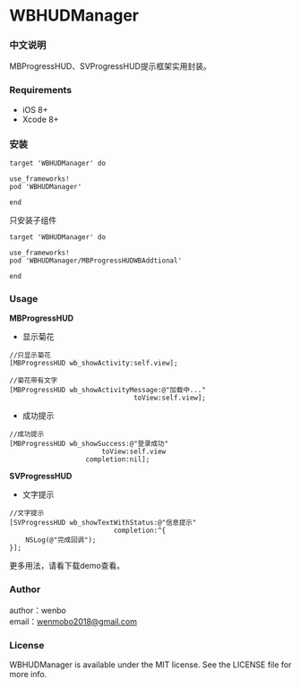 # WBHUDManager

### 中文说明

MBProgressHUD、SVProgressHUD提示框架实用封装。

### Requirements

- iOS 8+
- Xcode 8+

### 安装

```
target 'WBHUDManager' do

use_frameworks!
pod 'WBHUDManager'

end
```

只安装子组件
```
target 'WBHUDManager' do

use_frameworks!
pod 'WBHUDManager/MBProgressHUDWBAddtional'

end
```

### Usage

**MBProgressHUD**
- 显示菊花
```
//只显示菊花
[MBProgressHUD wb_showActivity:self.view];

//菊花带有文字
[MBProgressHUD wb_showActivityMessage:@"加载中..."
                               toView:self.view];
```

- 成功提示
```
//成功提示
[MBProgressHUD wb_showSuccess:@"登录成功"
                       toView:self.view
                   completion:nil];
```

**SVProgressHUD**
- 文字提示
```
//文字提示
[SVProgressHUD wb_showTextWithStatus:@"信息提示"
                          completion:^{
    NSLog(@"完成回调");
}];
```
更多用法，请看下载demo查看。

### Author

author：wenbo   
email：wenmobo2018@gmail.com

### License

WBHUDManager is available under the MIT license. See the LICENSE file for more info.
